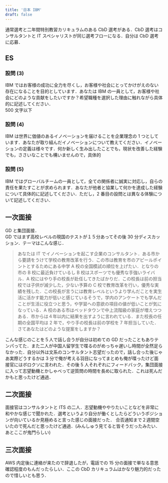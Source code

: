 ```yaml
---
title: '日本 IBM'
draft: false
---
```


通常選考と二年間特別教習カリキュラムのある CbD 選考がある．CbD 選考はコンサルタントと IT スペシャリストが同じ選考フローになる．自分は CbD 選考に応募．

## ES

### 設問 (3)

IBM ではお客様の成功に全力を尽くし，お客様や社会にとってかけがえのない存在になることを目的としています．あなたは IBM の一員として，お客様や社会にどのような貢献をしたいですか？希望職種を選択した理由に触れながら具体的に記述してください．  
500 文字以下

### 設問 (4)

IBM は世界に価値のあるイノベーションを届けることを企業理念の 1 つとしています．あなたが取り組んだイノベーションについて教えてください．イノベーションの定義は様々です．何か新しく生み出したことでも，現状を改善した経験でも，ささいなことでも構いませんので，具体的

### 設問 (5)

IBM ではグローバルチームの一員として，全ての関係者に誠実に対応し，自らの責任を果たすことが求められます．あなたが他者と協業して何かを達成した経験について具体的に記述してください．ただし，2 番目の設問とは異なる体験について記述してください．

## 一次面接

GD と集団面接．  
GD ではまず高校レベルの現国のテストが１５分あってその後 30 分ディスカッション．テーマはこんな感じ．

> あなたは IT でイノベーションを起こす企業のコンサルタント．ある市から要請をうけて学校の教育改革を行う．この市は教育を市のアピールポイントとするためにある中学 A 校の全国模試の順位を上げたい．となりの市の B 校に最近負けているし B 校はスポーツでも優秀な手強いライバル．A 校にはやり手の校長が赴任してきたばかりだ．この校長は前の担当校では子供が減少した，少ない予算の C 校で教育改革を行い，優秀な実績を残した．この校長が言うには教育レベルというより学んだことを実生活に活かす能力が低いと感じているそうで，学内のアンケートでも学んだことが生活に役立つと思う，や学習への意欲の項目の値が低いことが気になっている．A 校のある市はベッドタウンで中上流階級の家庭が増えつつある．市からは４年以内に結果を出すように言われている．また校長の任期の全国平均は 2 年で，やり手の校長は前の学校を 7 年担当していた．  
> さてあなたはどのような提案をしますか？

こんな感じのことを５人で話し合うが自分は初めての GD だったこともありテンパってた．また二人が中国人留学生で喋るのがめっちゃ遅いし時間が全然足らなかった．自分以外は文系のコンサルタント志望だったので，話し合った後じゃあ実際どうするかは 3 分で俺が考える羽目になってまとめも俺が喋ったけど面接官にはボロクソに言われた．その後 5 人それぞれにフィードバック，集団面接に入って志望動機とかしゃべって逆質問の時間を長めに取られた．これは死んだかもと思ったけど通過．

## 二次面接

面接官はコンサルタントと ITS の二人．志望動機ややりたいことなどを非常に和やかな感じで聞かれた．選考というより自分が働くとしたらどういうポジションが向いているか見極めると言った感じの面接だった．
合否通知まで２週間空いたので死んだと思ったけど通過．(みんしゅう見てると皆そうだったみたい．あとここが鬼門らしい)

## 三次面接

AWS 内定後に連絡が来たので辞退したが，電話での 15 分の面接で単なる意思確認程度のもんだったらしい．ここの CbD カリキュラムはかなり魅力的だったので惜しいとも思う．
